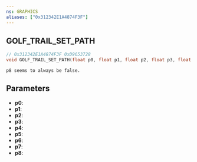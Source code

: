 ```yaml
---
ns: GRAPHICS
aliases: ["0x312342E1A4874F3F"]
---
```

## GOLF_TRAIL_SET_PATH

```c
// 0x312342E1A4874F3F 0xD9653728
void GOLF_TRAIL_SET_PATH(float p0, float p1, float p2, float p3, float p4, float p5, float p6, float p7, BOOL p8);
```

```
p8 seems to always be false.  
```

## Parameters
* **p0**: 
* **p1**: 
* **p2**: 
* **p3**: 
* **p4**: 
* **p5**: 
* **p6**: 
* **p7**: 
* **p8**: 

